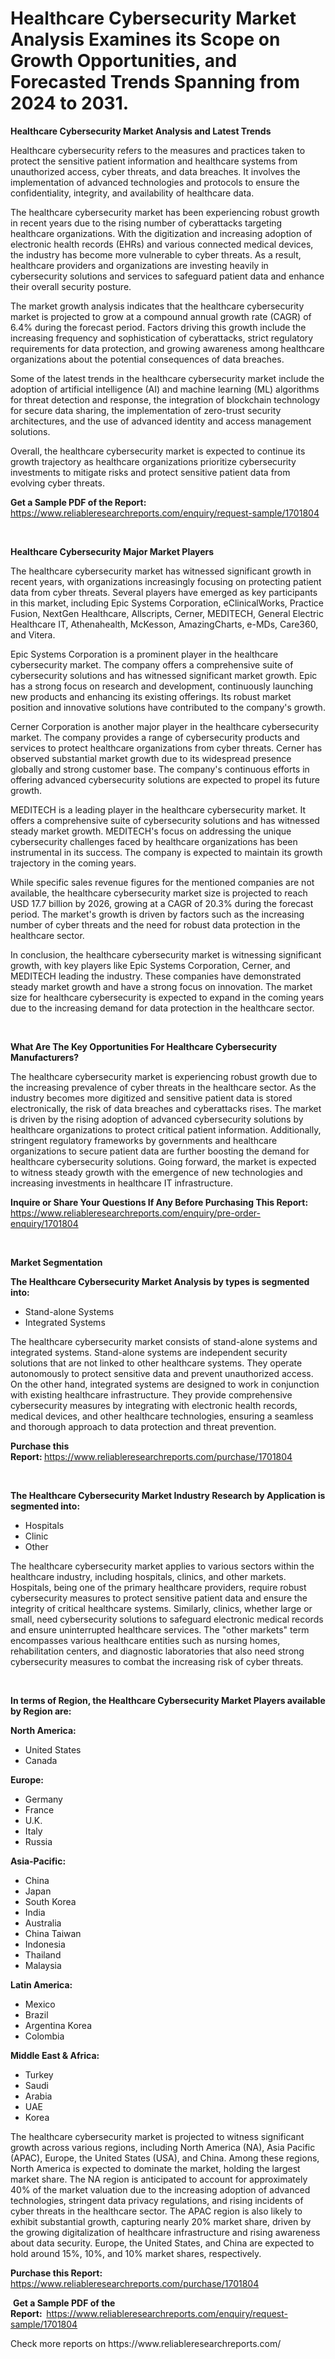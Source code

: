 <p><h1>Healthcare Cybersecurity Market Analysis Examines its Scope on Growth Opportunities, and Forecasted Trends Spanning from 2024 to 2031.</h1></p><p><strong>Healthcare Cybersecurity Market Analysis and Latest Trends</strong></p>
<p><p>Healthcare cybersecurity refers to the measures and practices taken to protect the sensitive patient information and healthcare systems from unauthorized access, cyber threats, and data breaches. It involves the implementation of advanced technologies and protocols to ensure the confidentiality, integrity, and availability of healthcare data.</p><p>The healthcare cybersecurity market has been experiencing robust growth in recent years due to the rising number of cyberattacks targeting healthcare organizations. With the digitization and increasing adoption of electronic health records (EHRs) and various connected medical devices, the industry has become more vulnerable to cyber threats. As a result, healthcare providers and organizations are investing heavily in cybersecurity solutions and services to safeguard patient data and enhance their overall security posture.</p><p>The market growth analysis indicates that the healthcare cybersecurity market is projected to grow at a compound annual growth rate (CAGR) of 6.4% during the forecast period. Factors driving this growth include the increasing frequency and sophistication of cyberattacks, strict regulatory requirements for data protection, and growing awareness among healthcare organizations about the potential consequences of data breaches.</p><p>Some of the latest trends in the healthcare cybersecurity market include the adoption of artificial intelligence (AI) and machine learning (ML) algorithms for threat detection and response, the integration of blockchain technology for secure data sharing, the implementation of zero-trust security architectures, and the use of advanced identity and access management solutions.</p><p>Overall, the healthcare cybersecurity market is expected to continue its growth trajectory as healthcare organizations prioritize cybersecurity investments to mitigate risks and protect sensitive patient data from evolving cyber threats.</p></p>
<p><strong>Get a Sample PDF of the Report:&nbsp;</strong> <a href="https://www.reliableresearchreports.com/enquiry/request-sample/1701804">https://www.reliableresearchreports.com/enquiry/request-sample/1701804</a></p>
<p>&nbsp;</p>
<p><strong>Healthcare Cybersecurity Major Market Players</strong></p>
<p><p>The healthcare cybersecurity market has witnessed significant growth in recent years, with organizations increasingly focusing on protecting patient data from cyber threats. Several players have emerged as key participants in this market, including Epic Systems Corporation, eClinicalWorks, Practice Fusion, NextGen Healthcare, Allscripts, Cerner, MEDITECH, General Electric Healthcare IT, Athenahealth, McKesson, AmazingCharts, e-MDs, Care360, and Vitera.</p><p>Epic Systems Corporation is a prominent player in the healthcare cybersecurity market. The company offers a comprehensive suite of cybersecurity solutions and has witnessed significant market growth. Epic has a strong focus on research and development, continuously launching new products and enhancing its existing offerings. Its robust market position and innovative solutions have contributed to the company's growth.</p><p>Cerner Corporation is another major player in the healthcare cybersecurity market. The company provides a range of cybersecurity products and services to protect healthcare organizations from cyber threats. Cerner has observed substantial market growth due to its widespread presence globally and strong customer base. The company's continuous efforts in offering advanced cybersecurity solutions are expected to propel its future growth.</p><p>MEDITECH is a leading player in the healthcare cybersecurity market. It offers a comprehensive suite of cybersecurity solutions and has witnessed steady market growth. MEDITECH's focus on addressing the unique cybersecurity challenges faced by healthcare organizations has been instrumental in its success. The company is expected to maintain its growth trajectory in the coming years.</p><p>While specific sales revenue figures for the mentioned companies are not available, the healthcare cybersecurity market size is projected to reach USD 17.7 billion by 2026, growing at a CAGR of 20.3% during the forecast period. The market's growth is driven by factors such as the increasing number of cyber threats and the need for robust data protection in the healthcare sector.</p><p>In conclusion, the healthcare cybersecurity market is witnessing significant growth, with key players like Epic Systems Corporation, Cerner, and MEDITECH leading the industry. These companies have demonstrated steady market growth and have a strong focus on innovation. The market size for healthcare cybersecurity is expected to expand in the coming years due to the increasing demand for data protection in the healthcare sector.</p></p>
<p>&nbsp;</p>
<p><strong>What Are The Key Opportunities For Healthcare Cybersecurity Manufacturers?</strong></p>
<p><p>The healthcare cybersecurity market is experiencing robust growth due to the increasing prevalence of cyber threats in the healthcare sector. As the industry becomes more digitized and sensitive patient data is stored electronically, the risk of data breaches and cyberattacks rises. The market is driven by the rising adoption of advanced cybersecurity solutions by healthcare organizations to protect critical patient information. Additionally, stringent regulatory frameworks by governments and healthcare organizations to secure patient data are further boosting the demand for healthcare cybersecurity solutions. Going forward, the market is expected to witness steady growth with the emergence of new technologies and increasing investments in healthcare IT infrastructure.</p></p>
<p><strong>Inquire or Share Your Questions If Any Before Purchasing This Report:</strong> <a href="https://www.reliableresearchreports.com/enquiry/pre-order-enquiry/1701804">https://www.reliableresearchreports.com/enquiry/pre-order-enquiry/1701804</a></p>
<p>&nbsp;</p>
<p><strong>Market Segmentation</strong></p>
<p><strong>The Healthcare Cybersecurity Market Analysis by types is segmented into:</strong></p>
<p><ul><li>Stand-alone Systems</li><li>Integrated Systems</li></ul></p>
<p><p>The healthcare cybersecurity market consists of stand-alone systems and integrated systems. Stand-alone systems are independent security solutions that are not linked to other healthcare systems. They operate autonomously to protect sensitive data and prevent unauthorized access. On the other hand, integrated systems are designed to work in conjunction with existing healthcare infrastructure. They provide comprehensive cybersecurity measures by integrating with electronic health records, medical devices, and other healthcare technologies, ensuring a seamless and thorough approach to data protection and threat prevention.</p></p>
<p><strong>Purchase this Report:&nbsp;</strong><a href="https://www.reliableresearchreports.com/purchase/1701804">https://www.reliableresearchreports.com/purchase/1701804</a></p>
<p>&nbsp;</p>
<p><strong>The Healthcare Cybersecurity Market Industry Research by Application is segmented into:</strong></p>
<p><ul><li>Hospitals</li><li>Clinic</li><li>Other</li></ul></p>
<p><p>The healthcare cybersecurity market applies to various sectors within the healthcare industry, including hospitals, clinics, and other markets. Hospitals, being one of the primary healthcare providers, require robust cybersecurity measures to protect sensitive patient data and ensure the integrity of critical healthcare systems. Similarly, clinics, whether large or small, need cybersecurity solutions to safeguard electronic medical records and ensure uninterrupted healthcare services. The "other markets" term encompasses various healthcare entities such as nursing homes, rehabilitation centers, and diagnostic laboratories that also need strong cybersecurity measures to combat the increasing risk of cyber threats.</p></p>
<p>&nbsp;</p>
<p><strong>In terms of Region, the Healthcare Cybersecurity Market Players available by Region are:</strong></p>
<p>
    <p> <strong> North America: </strong>
        <ul>
            <li>United States</li>
            <li>Canada</li>
        </ul>
        </p> 
    <p> <strong> Europe: </strong>
        <ul>
            <li>Germany</li>
            <li>France</li>
            <li>U.K.</li>
            <li>Italy</li>
            <li>Russia</li>
        </ul>
        </p> 
    <p> <strong> Asia-Pacific: </strong>
        <ul>
            <li>China</li>
            <li>Japan</li>
            <li>South Korea</li>
            <li>India</li>
            <li>Australia</li>
            <li>China Taiwan</li>
            <li>Indonesia</li>
            <li>Thailand</li>
            <li>Malaysia</li>
        </ul>
        </p> 
    <p> <strong> Latin America: </strong>
        <ul>
            <li>Mexico</li>
            <li>Brazil</li>
            <li>Argentina Korea</li>
            <li>Colombia</li>
        </ul>
        </p> 
    <p> <strong> Middle East & Africa: </strong>
        <ul>
            <li>Turkey</li>
            <li>Saudi</li>
            <li>Arabia</li>
            <li>UAE</li>
            <li>Korea</li>
        </ul>
    </p>
    </p>
<p><p>The healthcare cybersecurity market is projected to witness significant growth across various regions, including North America (NA), Asia Pacific (APAC), Europe, the United States (USA), and China. Among these regions, North America is expected to dominate the market, holding the largest market share. The NA region is anticipated to account for approximately 40% of the market valuation due to the increasing adoption of advanced technologies, stringent data privacy regulations, and rising incidents of cyber threats in the healthcare sector. The APAC region is also likely to exhibit substantial growth, capturing nearly 20% market share, driven by the growing digitalization of healthcare infrastructure and rising awareness about data security. Europe, the United States, and China are expected to hold around 15%, 10%, and 10% market shares, respectively.</p></p>
<p><strong>Purchase this Report: </strong><a href="https://www.reliableresearchreports.com/purchase/1701804">https://www.reliableresearchreports.com/purchase/1701804</a></p>
<p>&nbsp;<strong>Get a Sample PDF of the Report:&nbsp;&nbsp;</strong><a href="https://www.reliableresearchreports.com/enquiry/request-sample/1701804">https://www.reliableresearchreports.com/enquiry/request-sample/1701804</a></p>
<p><strong></strong></p>
<p>Check more reports on https://www.reliableresearchreports.com/</p>